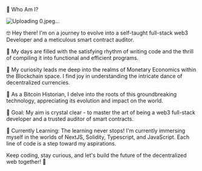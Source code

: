🤠 Who Am I?

![Uploading 0.jpeg…]()


🤓 Hey there! I'm on a journey to evolve into a self-taught full-stack web3 Developer and a meticulous smart contract auditor.

📝 My days are filled with the satisfying rhythm of writing code and the thrill of compiling it into functional and efficient programs.

💸 My curiosity leads me deep into the realms of Monetary Economics within the Blockchain space. I find joy in understanding the intricate dance of decentralized currencies.

📜 As a Bitcoin Historian, I delve into the roots of this groundbreaking technology, appreciating its evolution and impact on the world.

🎯 Goal: My aim is crystal clear - to master the art of being a web3 full-stack developer and a trusted auditor of smart contracts.

🌱 Currently Learning: The learning never stops! I'm currently immersing myself in the worlds of NextJS, Solidity, Typescript, and JavaScript. Each line of code is a step toward my aspirations.

Keep coding, stay curious, and let's build the future of the decentralized web together! 🚀
